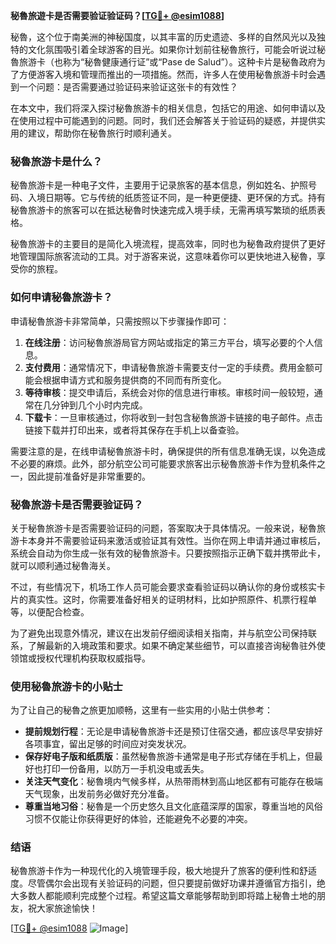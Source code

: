 **秘魯旅遊卡是否需要验证验证码？[[TG💪+ @esim1088](https://t.me/s/esim1088)]**

秘魯，这个位于南美洲的神秘国度，以其丰富的历史遗迹、多样的自然风光以及独特的文化氛围吸引着全球游客的目光。如果你计划前往秘魯旅行，可能会听说过秘魯旅游卡（也称为“秘魯健康通行证”或“Pase de Salud”）。这种卡片是秘魯政府为了方便游客入境和管理而推出的一项措施。然而，许多人在使用秘魯旅游卡时会遇到一个问题：是否需要通过验证码来验证这张卡的有效性？

在本文中，我们将深入探讨秘魯旅游卡的相关信息，包括它的用途、如何申请以及在使用过程中可能遇到的问题。同时，我们还会解答关于验证码的疑惑，并提供实用的建议，帮助你在秘魯旅行时顺利通关。

### 秘魯旅游卡是什么？

秘魯旅游卡是一种电子文件，主要用于记录旅客的基本信息，例如姓名、护照号码、入境日期等。它与传统的纸质签证不同，是一种更便捷、更环保的方式。持有秘魯旅游卡的旅客可以在抵达秘魯时快速完成入境手续，无需再填写繁琐的纸质表格。

秘魯旅游卡的主要目的是简化入境流程，提高效率，同时也为秘魯政府提供了更好地管理国际旅客流动的工具。对于游客来说，这意味着你可以更快地进入秘魯，享受你的旅程。

### 如何申请秘魯旅游卡？

申请秘魯旅游卡非常简单，只需按照以下步骤操作即可：

1. **在线注册**：访问秘魯旅游局官方网站或指定的第三方平台，填写必要的个人信息。
2. **支付费用**：通常情况下，申请秘魯旅游卡需要支付一定的手续费。费用金额可能会根据申请方式和服务提供商的不同而有所变化。
3. **等待审核**：提交申请后，系统会对你的信息进行审核。审核时间一般较短，通常在几分钟到几个小时内完成。
4. **下载卡**：一旦审核通过，你将收到一封包含秘魯旅游卡链接的电子邮件。点击链接下载并打印出来，或者将其保存在手机上以备查验。

需要注意的是，在线申请秘魯旅游卡时，确保提供的所有信息准确无误，以免造成不必要的麻烦。此外，部分航空公司可能要求旅客出示秘魯旅游卡作为登机条件之一，因此提前准备好是非常重要的。

### 秘魯旅游卡是否需要验证码？

关于秘魯旅游卡是否需要验证码的问题，答案取决于具体情况。一般来说，秘魯旅游卡本身并不需要验证码来激活或验证其有效性。当你在网上申请并通过审核后，系统会自动为你生成一张有效的秘魯旅游卡。只要按照指示正确下载并携带此卡，就可以顺利通过秘魯海关。

不过，有些情况下，机场工作人员可能会要求查看验证码以确认你的身份或核实卡片的真实性。这时，你需要准备好相关的证明材料，比如护照原件、机票行程单等，以便配合检查。

为了避免出现意外情况，建议在出发前仔细阅读相关指南，并与航空公司保持联系，了解最新的入境政策和要求。如果不确定某些细节，可以直接咨询秘魯驻外使领馆或授权代理机构获取权威指导。

### 使用秘魯旅游卡的小贴士

为了让自己的秘魯之旅更加顺畅，这里有一些实用的小贴士供参考：

- **提前规划行程**：无论是申请秘魯旅游卡还是预订住宿交通，都应该尽早安排好各项事宜，留出足够的时间应对突发状况。
- **保存好电子版和纸质版**：虽然秘魯旅游卡通常是电子形式存储在手机上，但最好也打印一份备用，以防万一手机没电或丢失。
- **关注天气变化**：秘魯境内气候多样，从热带雨林到高山地区都有可能存在极端天气现象，出发前务必做好充分准备。
- **尊重当地习俗**：秘魯是一个历史悠久且文化底蕴深厚的国家，尊重当地的风俗习惯不仅能让你获得更好的体验，还能避免不必要的冲突。

### 结语

秘魯旅游卡作为一种现代化的入境管理手段，极大地提升了旅客的便利性和舒适度。尽管偶尔会出现有关验证码的问题，但只要提前做好功课并遵循官方指引，绝大多数人都能顺利完成整个过程。希望这篇文章能够帮助到即将踏上秘魯土地的朋友，祝大家旅途愉快！

[[TG💪+ @esim1088](https://t.me/s/esim1088) ![Image](https://i.postimg.cc/4NQfJmqS/Snipaste-2025-05-13-00-14-12.png)]